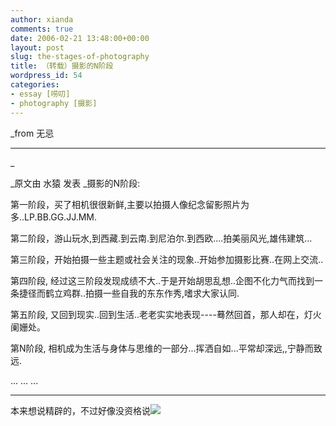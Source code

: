 ```yaml
---
author: xianda
comments: true
date: 2006-02-21 13:48:00+00:00
layout: post
slug: the-stages-of-photography
title: （转载）摄影的N阶段
wordpress_id: 54
categories:
- essay [唠叨]
- photography [摄影]
---
```


_from 无忌


* * *


_



_原文由 水猿 发表
_摄影的N阶段:

第一阶段，买了相机很很新鲜,主要以拍摄人像纪念留影照片为多..LP.BB.GG.JJ.MM.



第二阶段，游山玩水,到西藏.到云南.到尼泊尔.到西欧....拍美丽风光,雄伟建筑...



第三阶段，开始拍摄一些主题或社会关注的现象..开始参加摄影比赛..在网上交流..



第四阶段, 经过这三阶段发现成绩不大..于是开始胡思乱想..企图不化力气而找到一条捷径而鹤立鸡群..拍摄一些自我的东东作秀,嗜求大家认同.



第五阶段, 又回到现实..回到生活..老老实实地表现----蓦然回首，那人却在，灯火阑姗处。



第N阶段, 相机成为生活与身体与思维的一部分...挥洒自如...平常却深远,,宁静而致远.



... ... ...








* * *






本来想说精辟的，不过好像没资格说![](http://spaces.msn.com/rte/emoticons/smile_tongue.gif)
